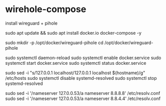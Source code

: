 # wirehole-compose
install wireguard + pihole


sudo apt update && sudo apt install docker.io docker-compose -y


sudo mkdir -p /opt/docker/wireguard-pihole
cd /opt/docker/wireguard-pihole


sudo systemctl daemon-reload
sudo systemctl enable docker.service
sudo systemctl start docker.service
sudo systemctl status docker.service


sudo sed -i "s/127.0.0.1 localhost/127.0.0.1 localhost $(hostname)/g" /etc/hosts
sudo systemctl disable systemd-resolved
sudo systemctl stop systemd-resolved

sudo sed -i '/nameserver 127.0.0.53/a nameserver 8.8.8.8' /etc/resolv.conf
sudo sed -i '/nameserver 127.0.0.53/a nameserver 8.8.4.4' /etc/resolv.conf
